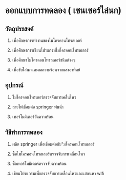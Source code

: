 # ออกแบบการทดลอง ( เซนเซอร์ไล่นก)
## วัตถุประสงค์

1. เพื่อศึกษาการทำงานของไมโครคอนโทรลเลอร์

2. เพื่อศึกษาการเขียนโปรแกรมไมโครคอนโทรลเลอร์

3. เพื่อศึกษาไมโครคอนโทรลเลอร์ชนิดต่างๆ

4. เพื่อขับไล่นกและลดความร้อนจากแสงอาทิตย์ 

## อุปกรณ์

1. ไมโครคอนโทรเลอร์ตรวจจับการเคลื่นไหว

2. สายไฟเชื่อมต่อ springer พ่นน้ำ

3. เทอร์โมมิเตอร์วัดความร้อน

## วิธีทำการทดลอง

1. ผลิต springer เพื่อเชื่อมต่อกับ"มโครคอนโทรลเลอร์

2. ซื้อไมโครคอนโทรลเลอร์ตรวจจับการเคลื่อนไหว

3. ซื้อเทอร์โมมิเตอร์ตรวจจับความร้อน

4. เขียนโปรแกรมเพื่อตรวจจับการเคลื่อนไหวและแสกนหา wifi




